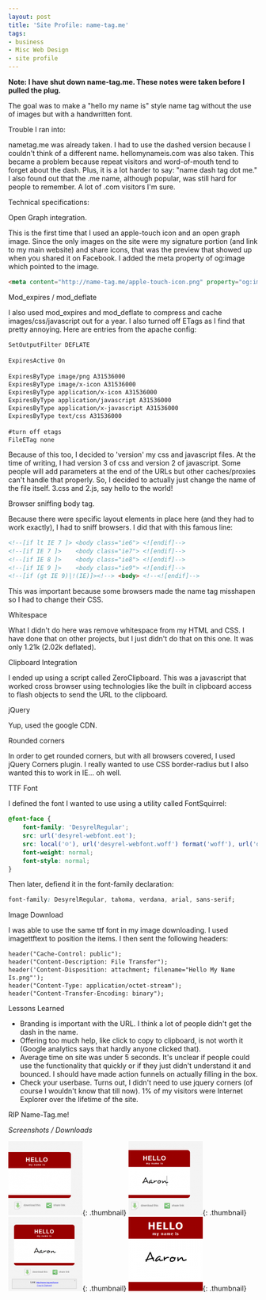 ```yaml
---
layout: post
title: 'Site Profile: name-tag.me'
tags:
- business
- Misc Web Design
- site profile
---
```


**Note: I have shut down name-tag.me.  These notes were taken before I pulled the plug.**


The goal was to make a "hello my name is" style name tag without the use of images but with a handwritten font.  

Trouble I ran into:

nametag.me was already taken.  I had to use the dashed version because I couldn't think of a different name.  hellomynameis.com was also taken.  This became a problem because repeat visitors and word-of-mouth tend to forget about the dash.  Plus, it is a lot harder to say: "name dash tag dot me."  I also found out that the .me name, although popular, was still hard for people to remember.  A lot of .com visitors I'm sure.

Technical specifications:

Open Graph integration.

This is the first time that I used an apple-touch icon and an open graph image.  Since the only images on the site were my signature portion (and link to my main website) and share icons, that was the preview that showed up when you shared it on Facebook.  I added the meta property of og:image which pointed to the image.

```html
<meta content="http://name-tag.me/apple-touch-icon.png" property="og:image">
```

Mod_expires / mod_deflate

I also used mod_expires and mod_deflate to compress and cache images/css/javascript out for a year.  I also turned off ETags as I find that pretty annoying.  Here are entries from the apache config:


    
    
    SetOutputFilter DEFLATE
    
    ExpiresActive On
    
    ExpiresByType image/png A31536000
    ExpiresByType image/x-icon A31536000
    ExpiresByType application/x-icon A31536000
    ExpiresByType application/javascript A31536000
    ExpiresByType application/x-javascript A31536000
    ExpiresByType text/css A31536000
    
    #turn off etags
    FileETag none
    



Because of this too, I decided to 'version' my css and javascript files.  At the time of writing, I had version 3 of css and version 2 of javascript.  Some people will add parameters at the end of the URLs but other caches/proxies can't handle that properly.  So, I decided to actually just change the name of the file itself.  3.css and 2.js, say hello to the world!

Browser sniffing body tag.  

Because there were specific layout elements in place here (and they had to work exactly), I had to sniff browsers.  I did that with this famous line:


```html
<!--[if lt IE 7 ]> <body class="ie6"> <![endif]-->
<!--[if IE 7 ]>    <body class="ie7"> <![endif]-->
<!--[if IE 8 ]>    <body class="ie8"> <![endif]-->
<!--[if IE 9 ]>    <body class="ie9"> <![endif]-->
<!--[if (gt IE 9)|!(IE)]><!--> <body> <!--<![endif]-->
```



This was important because some browsers made the name tag misshapen so I had to change their CSS.

Whitespace

What I didn't do here was remove whitespace from my HTML and CSS.  I have done that on other projects, but I just didn't do that on this one.  It was only 1.21k (2.02k deflated).

Clipboard Integration

I ended up using a script called ZeroClipboard.  This was a javascript that worked cross browser using technologies like the built in clipboard access to flash objects to send the URL to the clipboard.

jQuery

Yup, used the google CDN.

Rounded corners

In order to get rounded corners, but with all browsers covered, I used jQuery Corners plugin.  I really wanted to use CSS border-radius but I also wanted this to work in IE... oh well.


TTF Font

I defined the font I wanted to use using a utility called FontSquirrel:

```css
@font-face {
    font-family: 'DesyrelRegular';
    src: url('desyrel-webfont.eot');
    src: local('☺'), url('desyrel-webfont.woff') format('woff'), url('desyrel-webfont.ttf') format('truetype'), url('desyrel-webfont.svg#webfontOicIDNk6') format('svg');
    font-weight: normal;
    font-style: normal;
}
```
    



Then later, defiend it in the font-family declaration:

```css
font-family: DesyrelRegular, tahoma, verdana, arial, sans-serif;
```
    



Image Download

I was able to use the same ttf font in my image downloading.  I used imagettftext to position the items.  I then sent the following headers:

```php?start_inline=1
header("Cache-Control: public");
header("Content-Description: File Transfer");
header('Content-Disposition: attachment; filename="Hello My Name Is.png"');
header("Content-Type: application/octet-stream");
header("Content-Transfer-Encoding: binary");
```


Lessons Learned

- Branding is important with the URL.  I think a lot of people didn't get the dash in the name.
- Offering too much help, like click to copy to clipboard, is not worth it (Google analytics says that hardly anyone clicked that).
- Average time on site was under 5 seconds.  It's unclear if people could use the functionality that quickly or if they just didn't understand it and bounced.  I should have made action funnels on actually filling in the box.
- Check your userbase.  Turns out, I didn't need to use jquery corners (of course I wouldn't know that till now).  1% of my visitors were Internet Explorer over the lifetime of the site.

RIP Name-Tag.me!

_Screenshots / Downloads_

[![](/uploads/2012/Screenshot-at-2012-03-14-150408-150x150.png)](/uploads/2012/Screenshot-at-2012-03-14-150408.png){: .thumbnail}
[![](/uploads/2012/Screenshot-at-2012-03-14-150425-150x150.png)](/uploads/2012/Screenshot-at-2012-03-14-150425.png){: .thumbnail}
[![](/uploads/2012/Screenshot-at-2012-03-14-150450-150x150.png)](/uploads/2012/Screenshot-at-2012-03-14-150450.png){: .thumbnail}
[![](/uploads/2012/Hello-My-Name-Is-Aaron-150x150.png)](/uploads/2012/Hello-My-Name-Is-Aaron.png){: .thumbnail}
